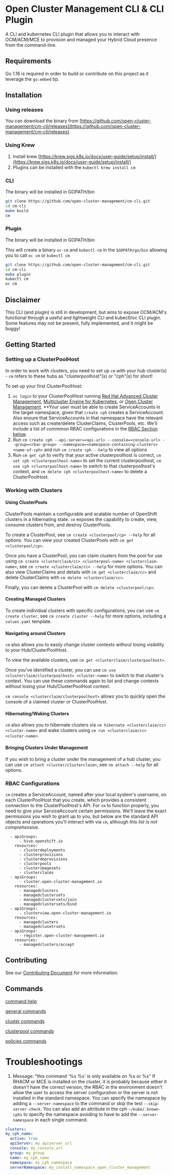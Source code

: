 [comment]: # ( Copyright Contributors to the Open Cluster Management project )
# Open Cluster Management CLI & CLI Plugin

A CLI and kubernetes CLI plugin that allows you to interact with OCM/ACM/MCE to provision and managed your Hybrid Cloud presence from the command-line.

## Requirements

Go 1.16 is required in order to build or contribute on this project as it leverage the `go:embed` tip.

## Installation

### Using releases

You can download the binary from [https://github.com/open-cluster-management/cm-cli/releases](https://github.com/open-cluster-management/cm-cli/releases)

### Using Krew

1. Install krew [https://krew.sigs.k8s.io/docs/user-guide/setup/install/](https://krew.sigs.k8s.io/docs/user-guide/setup/install/)
2. Plugins can be installed with the `kubectl krew install cm`

### CLI
The binary will be installed in GOPATH/bin

```bash
git clone https://github.com/open-cluster-management/cm-cli.git
cd cm-cli
make build
cm
```

### Plugin
The binary will be installed in GOPATH/bin

This will create a binary `oc-cm` and `kubectl-cm` in the `$GOPATH/go/bin` allowing you to call `oc cm` or `kubectl cm`
```bash
git clone https://github.com/open-cluster-management/cm-cli.git
cd cm-cli
make plugin
kubectl cm
oc cm
```

## Disclaimer

This CLI (and plugin) is still in development, but aims to expose OCM/ACM's functional through a useful and lightweight CLI and kubectl/oc CLI plugin.  Some features may not be present, fully implemented, and it might be buggy!  

## Getting Started

### Setting up a ClusterPoolHost

In order to work with clusters, you need to set up `cm` with your hub cluster(s) - `cm` refers to these hubs as "clusterpoolhost"(s) or "cph"(s) for short!  

To set up your first ClusterPoolHost:
1. `oc login` to your ClusterPoolHost running [Red Hat Advanced Cluster Management](https://access.redhat.com/products/red-hat-advanced-cluster-management-for-kubernetes), [Multicluster Engine for Kubernetes](https://github.com/open-cluster-management/backplane-operator), or [Open Cluster Management](http://github.com/open-cluster-management-io).  **Your user must be able to create ServiceAccounts in the target namespace, given that `create cph` creates a ServiceAccount.  Also ensure that ServiceAccounts in that namespace have the relevant access such as create/delete ClusterClaims, ClusterPools, etc.   We'll include a list of commmon RBAC configurations in the [RBAC Section below](#rbac-configurations).  
2. Run `cm create cph --api-server=<api-url> --console=<console-url> --group=<rbac-group> --namespace=<namespace-containing-clusters> <name-of-cph>` and run `cm create cph --help` to view all options
3. Run `cm get cph` to verify that your active clusterpoolhost is correct, `cm set cph <clusterpoolhost-name>` to set the current clusterpoolhost, `cm use cph <clusterpoolhost-name>` to switch to that clusterpoolhost's context, and `cm delete cph <clusterpoolhost-name>` to delete a ClusterPoolHost.  

### Working with Clusters

#### Using ClusterPools

ClusterPools maintain a configurable and scalable number of OpenShift clusters in a hibernating state.  `cm` exposes the capability to create, view, consume clusters from, and destroy ClusterPools.  

To create a ClusterPool, see `cm create <clusterpool/cp> --help` for all options.  You can view your created ClusterPools with `cm get <clusterpool/cp>`.

Once you have a ClusterPool, you can claim clusters from the pool for use using `cm create <clusterclaim/cc> <clusterpool-name> <clusterclaim-name>`, see `cm create <clusterclaim/cc> --help` for more options.  You can also view ClusterClaims and details with `cm get <clusterclaim/cc>` and delete ClusterClaims with `cm delete <clusterclaim/cc>`.  

Finally, you can delete a ClusterPool with `cm delete <clusterpool/cp>`.  

#### Creating Managed Clusters

To create individual clusters with specific configurations, you can use `cm create cluster`, see `cm create cluster --help` for more options, including a `values.yaml` template.  

#### Navigating around Clusters

`cm` also allows you to easily change cluster contexts without losing visibility to your Hub/ClusterPoolHost.  

To view the available clusters, use `cm get <clusterclaim/clusterpoolhost>`.  

Once you've identified a cluster, you can use `cm use <clusterclaim/clusterpoolhost> <cluster-name>` to switch to that cluster's context.  You can use these commands again to list and change contexts without losing your Hub/ClusterPoolHost context.  

`cm console <clusterclaim/clusterpoolhost>` allows you to quickly open the console of a claimed cluster or ClusterPoolHost.  

#### Hibernating/Waking Clusters

`cm` also allows you to hibernate clusters via `cm hibernate <clusterclaim/cc> <cluster-name>` and wake clusters using `cm run <clusterclaim/cc> <cluster-name>`.  

#### Bringing Clusters Under Management

If you wish to bring a cluster under the management of a hub cluster, you can use `cm attach <cluster/clusterclaim>`, see `cm attach --help` for all options.  

### RBAC Configurations

`cm` creates a ServiceAccount, named after your local system's username, on each ClusterPoolHost that you create, which provides a consistent connection to the ClusterPoolHost's API.  For `cm` to function properly, you need to give your ServiceAccount certain permissions.  We'll leave the exact permissions you wish to grant up to you, but below are the standard API objects and operations you'll interact with via `cm`, although *this list is not comprehensive*.  

```
  - apiGroups:
      - hive.openshift.io
    resources:
      - clusterdeployments
      - clusterprovisions
      - clusterdeprovisions
      - clusterpools
      - clusterimagesets
      - clusterclaims
  - apiGroups:
      - cluster.open-cluster-management.io
    resources:
      - managedclusters
      - managedclustersets
      - managedclustersets/join
      - managedclustersets/bind
  - apiGroups:
      - clusterview.open-cluster-management.io
    resources:
      - managedclusters
      - managedclusetrsets
  - apiGroups:
      - register.open-cluster-management.io
    resources:
      - managedclusters/accept
```

## Contributing

See our [Contributing Document](CONTRIBUTING.md) for more information.  

## Commands

[command help](docs/help/cm.md)

[general commands](docs/general.md)

[cluster commands](docs/cluster.md)

[clusterpool commands](docs/clusterpool.md)

[policies commands](docs/policies.md)

# Troubleshootings

1. Message: "this command '%s %s' is only available on %s or %s"
  If RHACM or MCE is installed on the cluster, it is probably because either it doesn't have the correct version, the RBAC in the environment doesn't allow the user to access the server configuration or the server is not installed in the standard namespace. 
  You can specify the namespace by adding a `--server-namespace` to the command or skip the test `--skip-server-check`. You can also add an attribute in the cph `~/kube/.known-cphs` to specify the namespace avoiding to have to add the `--server-namespace` in each single command.
  ```yaml
  clusters:
  my_cph_name:
    active: true
    apiServer: my_apiserver_url
    console: my_console_url
    group: my_group
    name: my_cph_name
    namespace: my_cph_namespace
    serverNamespace: my_install_namespace_open_cluster_management
  ```